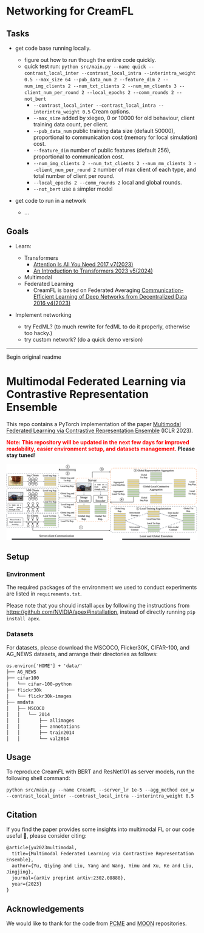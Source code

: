 # Networking for CreamFL

## Tasks

* get code base running locally.
  * figure out how to run though the entire code quickly.
  * quick test run: `python src/main.py --name quick --contrast_local_inter --contrast_local_intra --interintra_weight 0.5 --max_size 64 --pub_data_num 2 --feature_dim 2 --num_img_clients 2 --num_txt_clients 2 --num_mm_clients 3 --client_num_per_round 2 --local_epochs 2 --comm_rounds 2 --not_bert`
    * `--contrast_local_inter --contrast_local_intra --interintra_weight 0.5` Cream options.
    * `--max_size` added by xiegeo, 0 or 10000 for old behaviour, client training data count, per client.
    * `--pub_data_num` public training data size (default 50000), proportional to communication cost (memory for local simulation) cost.
    * `--feature_dim` number of public features (default 256), proportional to communication cost.
    * `--num_img_clients 2 --num_txt_clients 2 --num_mm_clients 3 --client_num_per_round 2` number of max client of each type, and total number of client per round.
    * `--local_epochs 2 --comm_rounds 2` local and global rounds.
    * `--not_bert` use a simpler model

* get code to run in a network
  * ...

## Goals

* Learn:
  * Transformers
    * [Attention Is All You Need 2017 v7(2023)](https://arxiv.org/abs/1706.03762)
    * [An Introduction to Transformers 2023 v5(2024)](https://arxiv.org/abs/2304.10557)
  * Multimodal
  * Federated Learning
    * CreamFL is based on Federated Averaging [Communication-Efficient Learning of Deep Networks from Decentralized Data 2016 v4(2023)](https://arxiv.org/abs/1602.05629)

* Implement networking
  * try FedML? (to much rewrite for fedML to do it properly, otherwise too hacky.)
  * try custom network? (do a quick demo version)

------------------------
Begin original readme

# Multimodal Federated Learning via Contrastive Representation Ensemble

This repo contains a PyTorch implementation of the paper [Multimodal Federated Learning via Contrastive Representation Ensemble](https://arxiv.org/abs/2302.08888) (ICLR 2023). 

**<font color='red'>Note: This repository will be updated in the next few days for improved readability, easier environment setup, and datasets management.</font> Please stay tuned!**

![](imgs/method.png)

## Setup

### Environment

The required packages of the environment we used to conduct experiments are listed in `requirements.txt`.

Please note that you should install `apex` by following the instructions from https://github.com/NVIDIA/apex#installation, instead of directly running `pip install apex`.

### Datasets

For datasets, please download the MSCOCO, Flicker30K, CIFAR-100, and AG_NEWS datasets, and arrange their directories as follows:

```
os.environ['HOME'] + 'data/'
├── AG_NEWS
├── cifar100
│   └── cifar-100-python
├── flickr30k
│   └── flickr30k-images
├── mmdata
│   ├── MSCOCO
│   │   └── 2014
│   │       ├── allimages
│   │       ├── annotations
│   │       ├── train2014
│   │       └── val2014
```

## Usage

To reproduce CreamFL with BERT and ResNet101 as server models, run the following shell command:

```shell
python src/main.py --name CreamFL --server_lr 1e-5 --agg_method con_w --contrast_local_inter --contrast_local_intra --interintra_weight 0.5
```

## Citation

If you find the paper provides some insights into multimodal FL or our code useful 🤗, please consider citing:

```
@article{yu2023multimodal,
  title={Multimodal Federated Learning via Contrastive Representation Ensemble},
  author={Yu, Qiying and Liu, Yang and Wang, Yimu and Xu, Ke and Liu, Jingjing},
  journal={arXiv preprint arXiv:2302.08888},
  year={2023}
}
```

## Acknowledgements

We would like to thank for the code from [PCME](https://github.com/naver-ai/pcme) and [MOON](https://github.com/QinbinLi/MOON) repositories.
